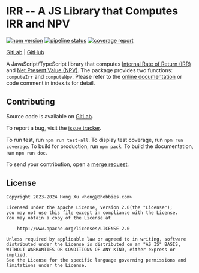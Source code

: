 # IRR -- A JS Library that Computes IRR and NPV

[![npm version](https://badge.fury.io/js/@8hobbies%2Firr.svg)](https://badge.fury.io/js/@8hobbies%2Firr)
[![pipeline status](https://gitlab.com/8hobbies/irr/badges/master/pipeline.svg)](https://gitlab.com/8hobbies/irr/-/commits/master)
[![coverage report](https://gitlab.com/8hobbies/irr/badges/master/coverage.svg)](https://gitlab.com/8hobbies/irr/-/commits/master)

[GitLab](https://gitlab.com/8hobbies/irr) | [GitHub](https://github.com/8hobbies/irr)

A JavaScript/TypeScript library that computes [Internal Rate of Return (IRR)][] and [Net Present
Value (NPV)][]. The package provides two functions: `computeIrr` and `computeNpv`. Please refer to
the [online documentation][] or code comment in index.ts for detail.

## Contributing

Source code is available on [GitLab][source code].

To report a bug, visit the [issue tracker][].

To run test, run `npm run test-all`. To display test coverage, run `npm run coverage`. To build for
production, run `npm pack`. To build the documentation, run `npm run doc`.

To send your contribution, open a [merge request][].

## License

```text
Copyright 2023-2024 Hong Xu <hong@8hobbies.com>

Licensed under the Apache License, Version 2.0(the "License");
you may not use this file except in compliance with the License.
You may obtain a copy of the License at

    http://www.apache.org/licenses/LICENSE-2.0

Unless required by applicable law or agreed to in writing, software
distributed under the License is distributed on an "AS IS" BASIS,
WITHOUT WARRANTIES OR CONDITIONS OF ANY KIND, either express or implied.
See the License for the specific language governing permissions and
limitations under the License.
```

[Internal Rate of Return (IRR)]: https://en.wikipedia.org/wiki/Internal_rate_of_return
[Net Present Value (NPV)]: https://en.wikipedia.org/wiki/Net_present_value
[issue tracker]: https://gitlab.com/8hobbies/irr/issues
[merge request]: https://gitlab.com/8hobbies/irr/-/merge_requests
[online documentation]: https://irr.8hob.io/modules.html
[source code]: https://gitlab.com/8hobbies/irr
